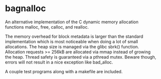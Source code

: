 # bagnalloc
An alternative implementation of the C dynamic memory allocation functions malloc, free, calloc, and realloc.

The memory overhead for block metadata is larger than the standard implementation which is most noticeable when doing a lot of small allocations.
The heap size is managed via the glibc sbrk() function. Allocation requests >= 256kB are allocated via mmap instead of growing the heap.
Thread safety is guaranteed via a pthread mutex.
Beware though, errors will not result in a nice exception like bad_alloc.

A couple test programs along with a makefile are included.
